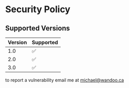 # Security Policy

## Supported Versions


| Version | Supported          |
| ------- | ------------------ |
| 1.0     | :white_check_mark: |
| 2.0     | :white_check_mark: |
| 3.0     | :white_check_mark: |

to report a vulnerability email me at michael@wandoo.ca
